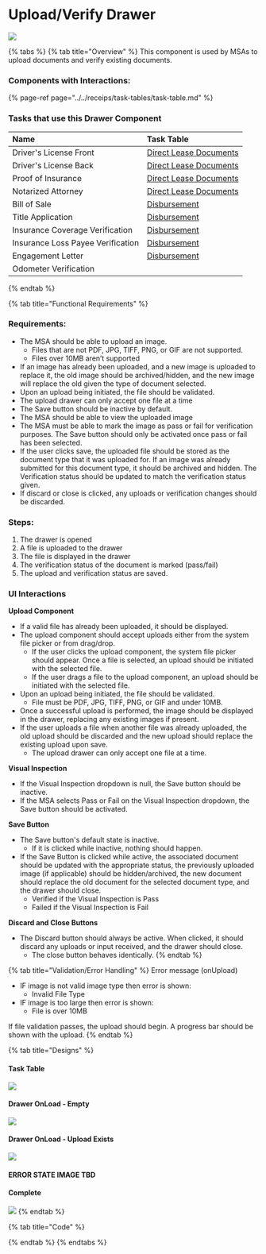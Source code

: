 # Upload/Verify Drawer

![](../../.gitbook/assets/screen-shot-2021-09-29-at-4.27.10-pm.png)

{% tabs %}
{% tab title="Overview" %}
This component is used by MSAs to upload documents and verify existing documents.

### Components with Interactions:

{% page-ref page="../../receips/task-tables/task-table.md" %}



### Tasks that use this Drawer Component <a id="tasks-that-use-this-drawer-component"></a>

| Name | Task Table |
| :--- | :--- |
| Driver's License Front | ​[Direct Lease Documents](https://app.gitbook.com/@carputty/s/axle/~/drafts/-MknK5R5yIP9tXv-bbTE/components/task-tables/task-table/direct-lease-documents)​ |
| Driver's License Back | ​[Direct Lease Documents](https://app.gitbook.com/@carputty/s/axle/~/drafts/-MknK5R5yIP9tXv-bbTE/components/task-tables/task-table/direct-lease-documents)​ |
| Proof of Insurance | ​[Direct Lease Documents](https://app.gitbook.com/@carputty/s/axle/~/drafts/-MknK5R5yIP9tXv-bbTE/components/task-tables/task-table/direct-lease-documents)​ |
| Notarized Attorney | ​[Direct Lease Documents](https://app.gitbook.com/@carputty/s/axle/~/drafts/-MknK5R5yIP9tXv-bbTE/components/task-tables/task-table/direct-lease-documents)​ |
| Bill of Sale | ​[Disbursement](https://app.gitbook.com/@carputty/s/axle/~/drafts/-MknK5R5yIP9tXv-bbTE/components/task-tables/task-table/disbursement)​ |
| Title Application | ​[Disbursement](https://app.gitbook.com/@carputty/s/axle/~/drafts/-MknK5R5yIP9tXv-bbTE/components/task-tables/task-table/disbursement)​ |
| Insurance Coverage Verification | ​[Disbursement](https://app.gitbook.com/@carputty/s/axle/~/drafts/-MknK5R5yIP9tXv-bbTE/components/task-tables/task-table/disbursement)​ |
| Insurance Loss Payee Verification | ​[Disbursement](https://app.gitbook.com/@carputty/s/axle/~/drafts/-MknK5R5yIP9tXv-bbTE/components/task-tables/task-table/disbursement)​ |
| Engagement Letter | ​[Disbursement](https://app.gitbook.com/@carputty/s/axle/~/drafts/-MknK5R5yIP9tXv-bbTE/components/task-tables/task-table/disbursement)​ |
| Odometer Verification |  |
{% endtab %}

{% tab title="Functional Requirements" %}
### **Requirements:**

* The MSA should be able to upload an image.
  * Files that are not PDF, JPG, TIFF, PNG, or GIF are not supported.
  * Files over 10MB aren’t supported
* If an image has already been uploaded, and a new image is uploaded to replace it, the old image should be archived/hidden, and the new image will replace the old given the type of document selected.
* Upon an upload being initiated, the file should be validated.
* The upload drawer can only accept one file at a time
* The Save button should be inactive by default.
* The MSA should be able to view the uploaded image
* The MSA must be able to mark the image as pass or fail for verification purposes. The Save button should only be activated once pass or fail has been selected.
* If the user clicks save, the uploaded file should be stored as the document type that it was uploaded for. If an image was already submitted for this document type, it should be archived and hidden. The Verification status should be updated to match the verification status given.
* If discard or close is clicked, any uploads or verification changes should be discarded.

### **Steps:**

1. The drawer is opened
2. A file is uploaded to the drawer
3. The file is displayed in the drawer
4. The verification status of the document is marked \(pass/fail\)
5. The upload and verification status are saved.

### UI Interactions

**Upload Component**

* If a valid file has already been uploaded, it should be displayed.
* The upload component should accept uploads either from the system file picker or from drag/drop.
  * If the user clicks the upload component, the system file picker should appear. Once a file is selected, an upload should be initiated with the selected file.
  * If the user drags a file to the upload component, an upload should be initiated with the selected file.
* Upon an upload being initiated, the file should be validated.
  * File must be PDF, JPG, TIFF, PNG, or GIF and under 10MB.
* Once a successful upload is performed, the image should be displayed in the drawer, replacing any existing images if present.
* If the user uploads a file when another file was already uploaded, the old upload should be discarded and the new upload should replace the existing upload upon save.
  * The upload drawer can only accept one file at a time.

**Visual Inspection**

* If the Visual Inspection dropdown is null, the Save button should be inactive.
* If the MSA selects Pass or Fail on the Visual Inspection dropdown, the Save button should be activated.

**Save Button**

* The Save button's default state is inactive.
  * If it is clicked while inactive, nothing should happen.
* If the Save Button is clicked while active, the associated document should be updated with the appropriate status, the previously uploaded image \(if applicable\) should be hidden/archived, the new document should replace the old document for the selected document type, and the drawer should close.
  * Verified if the Visual Inspection is Pass
  * Failed if the Visual Inspection is Fail

**Discard and Close Buttons**

* The Discard button should always be active. When clicked, it should discard any uploads or input received, and the drawer should close.
  * The close button behaves identically.
{% endtab %}

{% tab title="Validation/Error Handling" %}
Error message \(onUpload\)

* IF image is not valid image type then error is shown:
  * Invalid File Type
* IF image is too large then error is shown:
  * File is over 10MB

If file validation passes, the upload should begin. A progress bar should be shown with the upload.
{% endtab %}

{% tab title="Designs" %}
#### Task Table

![](../../.gitbook/assets/screen-shot-2021-09-29-at-4.11.00-pm.png)

#### Drawer OnLoad - Empty

![](../../.gitbook/assets/screen-shot-2021-09-29-at-4.23.12-pm.png)

#### 

#### Drawer OnLoad - Upload Exists

![](../../.gitbook/assets/screen-shot-2021-09-29-at-4.27.10-pm.png)

#### ERROR STATE IMAGE TBD

#### Complete

![](../../.gitbook/assets/screen-shot-2021-09-29-at-4.30.50-pm.png)
{% endtab %}

{% tab title="Code" %}

{% endtab %}
{% endtabs %}

### 

